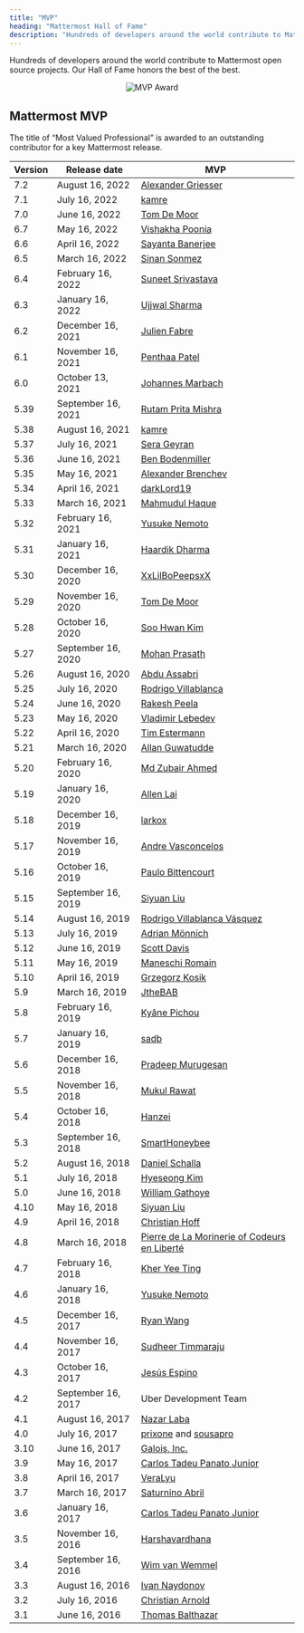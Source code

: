 ```yaml
---
title: "MVP"
heading: "Mattermost Hall of Fame"
description: "Hundreds of developers around the world contribute to Mattermost open source projects. Our Hall of Fame honors the best of the best."
---
```


Hundreds of developers around the world contribute to Mattermost open source projects. Our Hall of Fame honors the best of the best.

<span style="display:block;text-align:center;margin:auto">![MVP Award](/img/mvp_award.png)</span>

## Mattermost MVP
The title of “Most Valued Professional” is awarded to an outstanding contributor for a key Mattermost release.


| Version | Release date       | MVP                                                                               |
|---------|--------------------|-----------------------------------------------------------------------------------|
| 7.2     | August 16, 2022    | [Alexander Griesser](https://github.com/anx-ag/)                                  |
| 7.1     | July 16, 2022      | [kamre](https://github.com/kamre)                                                 |
| 7.0     | June 16, 2022      | [Tom De Moor](https://github.com/ctlaltdieliet)                                   |
| 6.7     | May 16, 2022       | [Vishakha Poonia](https://github.com/VishakhaPoonia)                              |
| 6.6     | April 16, 2022     | [Sayanta Banerjee](https://github.com/Sayanta66)                                  |
| 6.5     | March 16, 2022     | [Sinan Sonmez](https://github.com/sinansonmez)                                    |
| 6.4     | February 16, 2022  | [Suneet Srivastava](https://github.com/codedsun)                                  |
| 6.3     | January 16, 2022   | [Ujjwal Sharma](https://github.com/shadowshot-x)                                  |
| 6.2     | December 16, 2021  | [Julien Fabre](https://github.com/jufab)                                          |
| 6.1     | November 16, 2021  | [Penthaa Patel](https://github.com/penthaapatel)                                  |
| 6.0     | October 13, 2021   | [Johannes Marbach](https://github.com/Johennes)                                   |
| 5.39    | September 16, 2021 | [Rutam Prita Mishra](https://github.com/Rutam21)                                  |
| 5.38    | August 16, 2021    | [kamre](https://github.com/kamre)                                                 |
| 5.37    | July 16, 2021      | [Sera Geyran](https://github.com/srgyrn)                                          |
| 5.36    | June 16, 2021      | [Ben Bodenmiller](https://github.com/bbodenmiller)                                |
| 5.35    | May 16, 2021       | [Alexander Brenchev](https://github.com/TheDarkestDay)                            |
| 5.34    | April 16, 2021     | [darkLord19](https://github.com/darkLord19)                                       |
| 5.33    | March 16, 2021     | [Mahmudul Haque](https://github.com/mahmud2011)                                   |
| 5.32    | February 16, 2021  | [Yusuke Nemoto](https://github.com/kaakaa)                                        |
| 5.31    | January 16, 2021   | [Haardik Dharma](https://github.com/haardikdharma10)                              |
| 5.30    | December 16, 2020  | [XxLilBoPeepsxX](https://github.com/XxLilBoPeepsxX)                               |
| 5.29    | November 16, 2020  | [Tom De Moor](https://github.com/ctlaltdieliet)                                   |
| 5.28    | October 16, 2020   | [Soo Hwan Kim](https://github.com/josephk96)                                      |
| 5.27    | September 16, 2020 | [Mohan Prasath](https://github.com/openmohan)                                     |
| 5.26    | August 16, 2020    | [Abdu Assabri](https://github.com/abdusabri)                                      |
| 5.25    | July 16, 2020      | [Rodrigo Villablanca](https://github.com/rvillablanca)                            |
| 5.24    | June 16, 2020      | [Rakesh Peela](https://github.com/rakhi2104)                                      |
| 5.23    | May 16, 2020       | [Vladimir Lebedev](https://github.com/nadalfederer)                               |
| 5.22    | April 16, 2020     | [Tim Estermann](https://github.com/der-test)                                      |
| 5.21    | March 16, 2020     | [Allan Guwatudde](https://github.com/AGMETEOR)                                    |
| 5.20    | February 16, 2020  | [Md Zubair Ahmed](https://github.com/M-ZubairAhmed)                               |
| 5.19    | January 16, 2020   | [Allen Lai](https://github.com/allenlai18)                                        |
| 5.18    | December 16, 2019  | [larkox](https://github.com/larkox)                                               |
| 5.17    | November 16, 2019  | [Andre Vasconcelos](https://github.com/avasconcelos114)                           |
| 5.16    | October 16, 2019   | [Paulo Bittencourt](https://github.com/pbitty)                                    |
| 5.15    | September 16, 2019 | [Siyuan Liu](https://github.com/liusy182)                                         |
| 5.14    | August 16, 2019    | [Rodrigo Villablanca Vásquez](https://github.com/rvillablanca)                    |
| 5.13    | July 16, 2019      | [Adrian Mönnich](https://github.com/thiefmaster)                                  |
| 5.12    | June 16, 2019      | [Scott Davis](https://github.com/scottleedavis)                                   |
| 5.11    | May 16, 2019       | [Maneschi Romain](https://github.com/manland)                                     |
| 5.10    | April 16, 2019     | [Grzegorz Kosik](https://github.com/kosgrz)                                       |
| 5.9     | March 16, 2019     | [JtheBAB](https://github.com/JtheBAB)                                             |
| 5.8     | February 16, 2019  | [Kyâne Pichou](https://github.com/pichouk)                                        |
| 5.7     | January 16, 2019   | [sadb](https://github.com/sadb)                                                   |
| 5.6     | December 16, 2018  | [Pradeep Murugesan](https://github.com/pradeepmurugesan)                          |
| 5.5     | November 16, 2018  | [Mukul Rawat](https://github.com/mukulrawat1986)                                  |
| 5.4     | October 16, 2018   | [Hanzei](https://github.com/Hanzei)                                               |
| 5.3     | September 16, 2018 | [SmartHoneybee](https://github.com/SmartHoneybee)                                 |
| 5.2     | August 16, 2018    | [Daniel Schalla](https://github.com/DSchalla)                                     |
| 5.1     | July 16, 2018      | [Hyeseong Kim](https://github.com/cometkim)                                       |
| 5.0     | June 16, 2018      | [William Gathoye](https://github.com/wget)                                        |
| 4.10    | May 16, 2018       | [Siyuan Liu](https://github.com/liusy182)                                         |
| 4.9     | April 16, 2018     | [Christian Hoff](https://github.com/chumbalum)                                    |
| 4.8     | March 16, 2018     | [Pierre de La Morinerie of Codeurs en Liberté](https://github.com/kemenaran)      |
| 4.7     | February 16, 2018  | [Kher Yee Ting](https://github.com/tkbky)                                         |
| 4.6     | January 16, 2018   | [Yusuke Nemoto](https://github.com/kaakaa)                                        |
| 4.5     | December 16, 2017  | [Ryan Wang](https://github.com/r-wang97)                                          |
| 4.4     | November 16, 2017  | [Sudheer Timmaraju](https://github.com/sudheerDev)                                |
| 4.3     | October 16, 2017   | [Jesús Espino](https://github.com/jespino)                                        |
| 4.2     | September 16, 2017 | Uber Development Team                                                             |
| 4.1     | August 16, 2017    | [Nazar Laba](https://github.com/n1aba)                                            |
| 4.0     | July 16, 2017      | [prixone](https://github.com/prixone) and [sousapro](https://github.com/sousapro) |
| 3.10    | June 16, 2017      | [Galois, Inc.](https://github.com/matterhorn-chat)                                |
| 3.9     | May 16, 2017       | [Carlos Tadeu Panato Junior](https://github.com/cpanato)                          |
| 3.8     | April 16, 2017     | [VeraLyu](https://github.com/veralyu)                                             |
| 3.7     | March 16, 2017     | [Saturnino Abril](https://github.com/saturninoabril)                              |
| 3.6     | January 16, 2017   | [Carlos Tadeu Panato Junior](https://github.com/cpanato)                          |
| 3.5     | November 16, 2016  | [Harshavardhana](https://github.com/harshavardhana)                               |
| 3.4     | September 16, 2016 | [Wim van Wemmel](https://github.com/42wim)                                        |
| 3.3     | August 16, 2016    | [Ivan Naydonov](https://github.com/samogot)                                       |
| 3.2     | July 16, 2016      | [Christian Arnold](https://github.com/meilon)                                     |
| 3.1     | June 16, 2016      | [Thomas Balthazar](https://github.com/tbalthazar)                                 |
